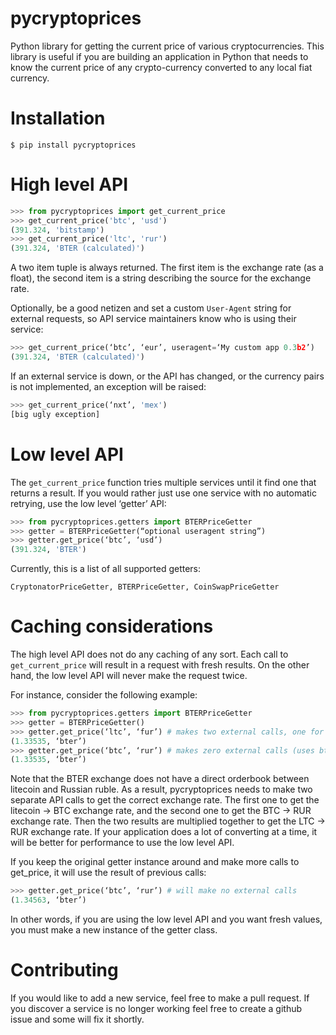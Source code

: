 pycryptoprices
==============

Python library for getting the current price of various cryptocurrencies.
This library is useful if you are building an application in Python that needs
to know the current price of any crypto-currency converted to any local fiat currency.

Installation
============

```
$ pip install pycryptoprices
```

High level API
==============

```python
>>> from pycryptoprices import get_current_price
>>> get_current_price('btc', 'usd')
(391.324, 'bitstamp')
>>> get_current_price('ltc', 'rur')
(391.324, 'BTER (calculated)')
```
A two item tuple is always returned. The first item is the exchange  rate (as a float), the second
item is a string describing the source for the exchange rate.

Optionally, be a good netizen and set a custom `User-Agent` string for
external requests, so API service maintainers know who is using their service:

```python
>>> get_current_price(‘btc’, ‘eur’, useragent=‘My custom app 0.3b2’)
(391.324, 'BTER (calculated)')
```

If an external service is down, or the API has changed, or the
currency pairs is not implemented, an exception will be raised:

```python
>>> get_current_price(‘nxt’, 'mex')
[big ugly exception]
```

Low level API
=============

The `get_current_price` function tries multiple services until it find one that returns a result.
If you would rather just use one service with no automatic retrying, use the low level ‘getter’ API:

```python
>>> from pycryptoprices.getters import BTERPriceGetter
>>> getter = BTERPriceGetter(“optional useragent string”)
>>> getter.get_price(‘btc’, ‘usd’)
(391.324, 'BTER')
```

Currently, this is a list of all supported getters:

```
CryptonatorPriceGetter, BTERPriceGetter, CoinSwapPriceGetter
```

Caching considerations
======================

The high level API does not do any caching of any sort. Each call to `get_current_price` will result in a
request with fresh results. On the other hand, the low level API will never make the request twice.

For instance, consider the following example:

```python
>>> from pycryptoprices.getters import BTERPriceGetter
>>> getter = BTERPriceGetter()
>>> getter.get_price(‘ltc’, ‘fur’) # makes two external calls, one for ltc->btc, one for btc->rur
(1.33535, ‘bter’)
>>> getter.get_price(‘btc’, ‘rur’) # makes zero external calls (uses btc-> rur result from last call)
(1.33535, ‘bter’)
```

Note that the BTER exchange does not have a direct orderbook between litecoin and Russian ruble. As a result, pycryptoprices
needs to make two separate API calls to get the correct exchange rate. The first one to get the litecoin -> BTC
exchange rate, and the second one to get the BTC -> RUR exchange rate. Then the two results are multiplied together
to get the LTC -> RUR exchange rate. If your application does a lot of converting at a time, it will be better
for performance to use the low level API.

If you keep the original getter instance around and make more calls to get_price, it will use the result of previous calls:

```python
>>> getter.get_price(‘btc’, ‘rur’) # will make no external calls
(1.34563, ‘bter’)
```

In other words, if you are using the low level API and you want fresh values, you must make a new instance of the getter class.

Contributing
============

If you would like to add a new service, feel free to make a pull request.
If you discover a service is no longer working feel free to create a github issue and some will fix it shortly.